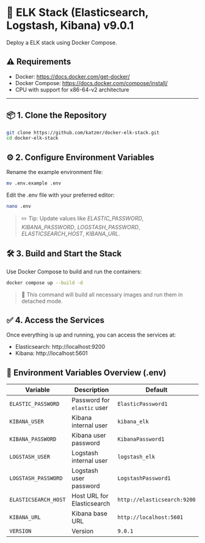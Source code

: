 # 🚀 ELK Stack (Elasticsearch, Logstash, Kibana) v9.0.1

Deploy a ELK stack using Docker Compose.

## ⚠️ Requirements

- Docker: https://docs.docker.com/get-docker/
- Docker Compose: https://docs.docker.com/compose/install/
- CPU with support for x86-64-v2 architecture

---
## 📦 1. Clone the Repository

```bash
git clone https://github.com/katzmr/docker-elk-stack.git
cd docker-elk-stack
```
## ⚙️ 2. Configure Environment Variables
Rename the example environment file:
```bash
mv .env.example .env
```
Edit the .env file with your preferred editor:
```bash
nano .env
```
> ✏️ Tip: Update values like _ELASTIC_PASSWORD_, _KIBANA_PASSWORD_, _LOGSTASH_PASSWORD_, _ELASTICSEARCH_HOST_, _KIBANA_URL_.

## 🛠️ 3. Build and Start the Stack
Use Docker Compose to build and run the containers:
```bash
docker compose up --build -d
```
> 🐳 This command will build all necessary images and run them in detached mode.

## ✅ 4. Access the Services
Once everything is up and running, you can access the services at:

- Elasticsearch: http://localhost:9200
- Kibana: http://localhost:5601

## 🧩 Environment Variables Overview (.env)
| Variable             | Description                 | Default                     |
|----------------------|-----------------------------|-----------------------------|
| `ELASTIC_PASSWORD`   | Password for `elastic` user | `ElasticPassword1`          |
| `KIBANA_USER`        | Kibana internal user        | `kibana_elk`                |
| `KIBANA_PASSWORD`    | Kibana user password        | `KibanaPassword1`           |
| `LOGSTASH_USER`      | Logstash internal user      | `logstash_elk`              |
| `LOGSTASH_PASSWORD`  | Logstash user password      | `LogstashPassword1`         |
| `ELASTICSEARCH_HOST` | Host URL for Elasticsearch  | `http://elasticsearch:9200` |
| `KIBANA_URL`         | Kibana base URL             | `http://localhost:5601`     |
| `VERSION`            | Version                     | `9.0.1`                     |